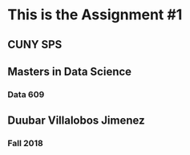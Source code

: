 # This is the Assignment #1

## CUNY SPS

## Masters in Data Science

### Data 609

## Duubar Villalobos Jimenez

### Fall 2018
